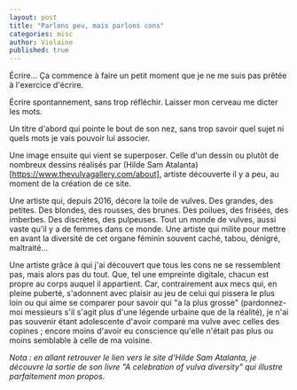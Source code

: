 ```yaml
---
layout: post
title: "Parlons peu, mais parlons cons"
categories: misc
author: Violaine
published: true
---
```

Écrire...
Ça commence à faire un petit moment que je ne me suis pas prêtée à l'exercice d'écrire.  

Écrire spontannement, sans trop réfléchir. Laisser mon cerveau me dicter les mots.  

Un titre d'abord qui pointe le bout de son nez, sans trop savoir quel sujet ni quels mots je vais pouvoir lui associer.  

Une image ensuite qui vient se superposer. Celle d'un dessin ou plutôt de nombreux dessins réalisés par (Hilde Sam Atalanta)[https://www.thevulvagallery.com/about], artiste découverte il y a peu, au moment de la création de ce site.  

Une artiste qui, depuis 2016, décore la toile de vulves. Des grandes, des petites. Des blondes, des rousses, des brunes. Des poilues, des frisées, des imberbes. Des discrètes, des pulpeuses. Tout un monde de vulves, aussi vaste qu'il y a de femmes dans ce monde. Une artiste qui milite pour mettre en avant la diversité de cet organe féminin souvent caché, tabou, dénigré, maltraité...
  

Une artiste grâce à qui j'ai découvert que tous les cons ne se ressemblent pas, mais alors pas du tout. Que, tel une empreinte digitale, chacun est propre au corps auquel il appartient. Car, contrairement aux mecs qui, en pleine puberté, s'adonnent avec plaisir au jeu de celui qui pissera le plus loin ou qui aime se comparer pour savoir qui "a la plus grosse" (pardonnez-moi messieurs s'il s'agit plus d'une légende urbaine que de la réalité), je n'ai pas souvenir étant adolescente d'avoir comparé ma vulve avec celles des copines ; encore moins d'avoir eu conscience qu'elle n'était pas plus ou moins semblable à celle de ma voisine.  


*Nota : en allant retrouver le lien vers le site d'Hilde Sam Atalanta, je découvre la sortie de son livre "A celebration of vulva diversity" qui illustre parfaitement mon propos.* 